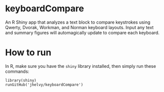 # keyboardCompare
An R Shiny app that analyzes a text block to compare keystrokes using Qwerty, Dvorak, Workman, and Norman keyboard layouts. Input any text and summary figures will automagically update to compare each keyboard.

# How to run
In R, make sure you have the `shiny` library installed, then simply run these commands:
```
library(shiny)
runGitHub('jhelvy/keyboardCompare')
```
